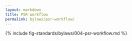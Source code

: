 ```yaml
---
layout: markdown
title: PSR workflow
permalink: bylaws/psr-workflow/
---
```


{% include fig-standards/bylaws/004-psr-workflow.md %}

